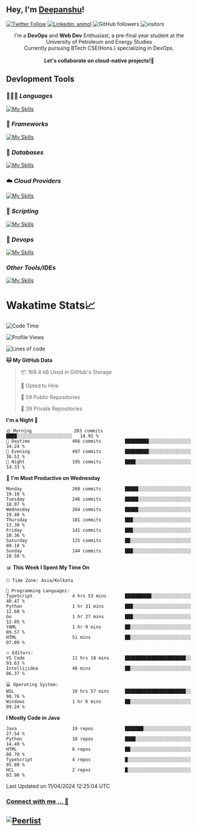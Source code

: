 ## Hey, I'm [Deepanshu](https://bio.link/deepanshgk)!

[![Twitter Follow](https://img.shields.io/twitter/follow/deepanshuurawat?label=Follow)](https://twitter.com/intent/follow?screen_name=deepanshuurawat)
[![Linkedin: anmol](https://img.shields.io/badge/-deepanshu-blue?style=flat-square&logo=Linkedin&logoColor=white&link=https://www.linkedin.com/in/deepanshu-rawat6/)](https://www.linkedin.com/in/deepanshu-rawat6/)
![GitHub followers](https://img.shields.io/github/followers/deepanshu-rawat6?label=Follow&style=social)
![visitors](https://visitor-badge.laobi.icu/badge?page_id=deepanshu-rawat6.deepanshu-rawat6)


<div align="center">
I'm a <b>DevOps</b> and <b>Web Dev</b> Enthusiast, a pre-final year student at the University of Petroleum and Energy Studies <br> Currently pursuing BTech CSE(Hons.) specializing in DevOps.
</div>

<br>

<div align="center">
 <b>Let's collaborate on cloud-native projects!🚀</b>
</div>

## **Devlopment Tools**

### 🧑🏻‍💻 *Languages*
[![My Skills](https://skillicons.dev/icons?i=go,java,py,js,ts,html,css&theme=dark)](https://skillicons.dev)

### 🔎 *Frameworks*
[![My Skills](https://skillicons.dev/icons?i=nodejs,express&theme=dark)](https://skillicons.dev)

### 🛅 *Databases*
[![My Skills](https://skillicons.dev/icons?i=mysql,mongodb,postgres,prisma&theme=dark)](https://skillicons.dev)

### ☁️ *Cloud Providers*
[![My Skills](https://skillicons.dev/icons?i=aws,netlify&theme=dark)](https://skillicons.dev)

### 📜 *Scripting*
[![My Skills](https://skillicons.dev/icons?i=bash&theme=dark)](https://skillicons.dev)

### 👀 *Devops*
[![My Skills](https://skillicons.dev/icons?i=docker,kubernetes,githubactions,jenkins,grafana,prometheus&theme=dark)](https://skillicons.dev)

### *Other Tools/IDEs*
[![My Skills](https://skillicons.dev/icons?i=git,github,vscode,idea,maven&theme=dark)](https://skillicons.dev)

# Wakatime Stats📈

<!--START_SECTION:waka-->
![Code Time](http://img.shields.io/badge/Code%20Time-280%20hrs%207%20mins-blue)

![Profile Views](http://img.shields.io/badge/Profile%20Views-0-blue)

![Lines of code](https://img.shields.io/badge/From%20Hello%20World%20I%27ve%20Written-610.2%20thousand%20lines%20of%20code-blue)

**🐱 My GitHub Data** 

> 📦 168.4 kB Used in GitHub's Storage 
 > 
> 💼 Opted to Hire
 > 
> 📜 59 Public Repositories 
 > 
> 🔑 39 Private Repositories 
 > 
**I'm a Night 🦉** 

```text
🌞 Morning                203 commits         ████░░░░░░░░░░░░░░░░░░░░░   14.92 % 
🌆 Daytime                466 commits         █████████░░░░░░░░░░░░░░░░   34.24 % 
🌃 Evening                497 commits         █████████░░░░░░░░░░░░░░░░   36.52 % 
🌙 Night                  195 commits         ████░░░░░░░░░░░░░░░░░░░░░   14.33 % 
```
📅 **I'm Most Productive on Wednesday** 

```text
Monday                   260 commits         █████░░░░░░░░░░░░░░░░░░░░   19.10 % 
Tuesday                  246 commits         █████░░░░░░░░░░░░░░░░░░░░   18.07 % 
Wednesday                264 commits         █████░░░░░░░░░░░░░░░░░░░░   19.40 % 
Thursday                 181 commits         ███░░░░░░░░░░░░░░░░░░░░░░   13.30 % 
Friday                   141 commits         ███░░░░░░░░░░░░░░░░░░░░░░   10.36 % 
Saturday                 125 commits         ██░░░░░░░░░░░░░░░░░░░░░░░   09.18 % 
Sunday                   144 commits         ███░░░░░░░░░░░░░░░░░░░░░░   10.58 % 
```


📊 **This Week I Spent My Time On** 

```text
🕑︎ Time Zone: Asia/Kolkata

💬 Programming Languages: 
TypeScript               4 hrs 53 mins       ██████████░░░░░░░░░░░░░░░   40.47 % 
Python                   1 hr 31 mins        ███░░░░░░░░░░░░░░░░░░░░░░   12.68 % 
Go                       1 hr 27 mins        ███░░░░░░░░░░░░░░░░░░░░░░   12.05 % 
YAML                     1 hr 9 mins         ██░░░░░░░░░░░░░░░░░░░░░░░   09.57 % 
HTML                     51 mins             ██░░░░░░░░░░░░░░░░░░░░░░░   07.09 % 

🔥 Editors: 
VS Code                  11 hrs 18 mins      ███████████████████████░░   93.63 % 
Intellijidea             46 mins             ██░░░░░░░░░░░░░░░░░░░░░░░   06.37 % 

💻 Operating System: 
WSL                      10 hrs 57 mins      ███████████████████████░░   90.76 % 
Windows                  1 hr 6 mins         ██░░░░░░░░░░░░░░░░░░░░░░░   09.24 % 
```

**I Mostly Code in Java** 

```text
Java                     19 repos            ███████░░░░░░░░░░░░░░░░░░   27.54 % 
Python                   10 repos            ████░░░░░░░░░░░░░░░░░░░░░   14.49 % 
HTML                     6 repos             ██░░░░░░░░░░░░░░░░░░░░░░░   08.70 % 
TypeScript               4 repos             █░░░░░░░░░░░░░░░░░░░░░░░░   05.80 % 
HCL                      2 repos             █░░░░░░░░░░░░░░░░░░░░░░░░   02.90 % 
```




 Last Updated on 11/04/2024 12:25:04 UTC
<!--END_SECTION:waka-->



### [Connect with me ... 💬](https://bio.link/deepanshgk) 
[![Peerlist](https://github-readme-badge.peerlist.io/api/deepanshurawat6?style=social)](https://peerlist.io/deepanshurawat6) 
---

<!--- 
![Snake animation](https://github.com/deepanshu-rawat6/deepanshu-rawat6/blob/output/github-contribution-grid-snake.svg)
---
--->

<!--- 
[![@deepanshurawat6's Holopin board](https://holopin.io/api/user/board?user=deepanshurawat6)](https://holopin.io/@deepanshurawat6)
---
--->
